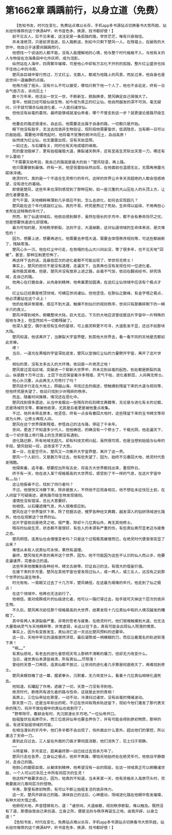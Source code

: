 # 第1662章 踽踽前行，以身立道（免费）
        【告知书友，时代在变化，免费站点难以长存，手机app多书源站点切换看书大势所趋，站长给你推荐的这个换源APP，听书音色多、换源、找书都好使！】
       前不见古人，后不见来者，这注定是一条孤独的路，举世茫茫，唯有只身独往。
       并未凌绝顶，只是前贤皆逝，后人路断送，到如今只剩下楚风一人，在残墟上，在破败的大世中，他自己于迷雾间踽踽而行。
       他想找一个说话的人都不能，没有人能理解他的心情，他与整个时代格格不入，与他有关的人与物皆在沧海桑田中化作灰烬，成为泡影。
       纵然站在人海中，四周繁华璀璨，可是他心中却有万古化不开的的孤独，整片红尘盛世也挡不住他心中的冷寂。
       楚风自巨城中穿行而过，万丈红尘，无数人，都成为他路上的风景，而反过来，他自身也是这世间一道幽静的点缀。
       他用力摇了摇头，没有什么不可以接受，哪怕只剩下他一个人了，他也不会驻足，终有一日会气吞万古，杀向厄土！
       数十万年来，他活出一世又一世，不断新生，脱胎换骨，楚风确定自己很强大了。
       昔年，他就已经可敌仙级生物，如今成为真正的红尘仙，他自然越发的深不可测，毫无疑问，只手就可镇杀仙级进化者，一人能扫诸世仙。
       但他没有丝毫的喜悦，最终能够成就准仙帝者，哪个不曾走到这一步？就更遑论是路尽级生物。
       他要走的路还很漫长，自此后，他需要走出属于自身的路，一切都只是开始。
       眼下他没有敌手，无法去找诡异生物验证，现阶段他需要蛰伏，低调隐忍，当有朝一日可以匹敌始祖，需要他冲霄而起时，他将毫不犹豫的俯冲向厄土，血战高原！
       纵然成为红尘仙，也无雷霆出现，没有天劫显照。
       一如过去，与石罐有关，同时也有天地成墟的缘故。
       荒的雷池毁掉了，更有始祖摧毁大道，撕裂诸天秩序，还有至高生灵斩出天意一刀，哪还有什么雷劫？
       “不需要天劫考验，我自己的路就是最大的劫！”楚风轻语，再上路。
       他只需要做到最强，终有一天，他坚信雷劫纵然出现，在他面前也温顺无比，无需再用雷光砺体淬魂。
       绝灵时代，真的是一个不适合生灵修行的年代，这样的世界让许多天资超绝的人都会倍感绝望，没有进化的基础。
       即使是楚风，这些年来也深刻感受到了那种压制，如一座沉重的大山压在人的头顶上方，让进化者要窒息。
       灵气干涸，天地精粹稀薄到几乎感应不到，怎么去进化，如何去实现超凡？
       楚风能在这个年代成就红尘仙，真的不易，终究是熬过了死劫，生命得以延续，不用再担心老死在这特殊的年代了。
       然而，到了仙道领域后，他依旧感到棘手，虽然在很长的岁月中，都不会有寿命将尽之忧，但是想要快速进化却很难。
       最为可怕的是，天地秩序断裂，法则不全，大道崩散，这对仙道领域的生命体来说，是灾难性的！
       因为，想要上进，想要再进化，他需要去参悟大道，需要去体悟秩序规则等，可这些都崩断了，残缺零落。
       楚风心头一沉，他在红尘中行走，在倒塌的名山大川间出没，等了很多年，也不见天地“回暖”，甚至，那种压制更恐怖了。
       再这样下去的话，连最低层次的进化者都不可能出现了，举世将无修士！
       事实上，楚风的担忧不是没有道理，走遍天下，当真再也没有发现任何一位进化者。
       虽然极其艰难，但是，楚风并没有放弃上进之路，丝毫不气馁，依旧在翻阅经书，研究场域，走自己的路。
       他用心在打磨自身，从肉身到精神，他希冀更加圆满，在这红尘仙领域中应该有个极点才对。
       红尘仙已经算是绝顶领域，可横压世间诸仙，但他坚信，在那仙之巅峰，有金字塔之极点，他必须要站在这个点上！
       他的处境异常艰难，感应不到大道，触摸不到灿烂的规则秩序，世间只有那撕碎剩下的一鳞半爪的真义。
       楚风冲霄到域外，俯瞰整块大陆，巨大无边，下方的大地应该曾经是这片宇宙中一片特殊的祖地与净土，但显然如今一切都残破了。
       他深入星空，偶尔发现有生命的星球，可上面灵粹更不可寻，大道愈发不显，还远不如那块大陆。
       楚风知道，他该离开了，当撕裂大宇宙界壁，到其他大世界去，看一看不同的天地是否都如此贫瘠。
       哧！
       当日，一道光在黑暗的宇宙深处迸发，楚风以至强红尘仙的力量劈开宇宙，离开了这片世界。
       相似的景，没有太多出入的大环境，依旧是一片绝灵之地！
       楚风穿过混沌区域，突破进一个崭新大世界中，并未见到丝毫的起色，到处都是断裂的高山，纵是数十万年过去，土层下也还保留着许多残墟，灵气干枯，进化者断层，人间再无修士。
       他心头沉重，从此再无人可修行了吗？
       楚风徒步行走在大地上，跨越山海，寻找过去的痕迹，想触摸到残留下来的大道与规则等，但他终究是失望了，依旧只找到少许残碎的秩序。
       而且，随着时间推移，情况还在恶化中。
       楚风找到很多遗迹，从当中发掘出一些残存的石刻碑文典籍等，无论是与进化有关的记载，还是场域符文等，都被他收录，尤其是后者更是被他重点收集。
       不过，他并未带走原本，他坚信，终有一点会有春回大地时，这些残留下来的玉书碑文等将成为火种，让修士再现人间。
       楚风在这个世界探索残墟，参悟自己的法与路，停驻了千余年。
       世间，更迭了不知道多少代人，但他确信，的确没有一个修士了，千载光阴，他走遍天下，连一个初步踏上修行路上的生灵都没有遇到。
       进化路已断，所有地域无超凡，却有科技文明兴起，虽然很可观，但是当想到始祖与仙帝的手段，楚风轻轻一叹，这改变不了大势。
       某一日，在星空尽头，楚风又一次撕开大宇宙界壁，离开了这一界。
       楚风一个人前行，又是数万年过去，他有些失望了，因为，始终不见春回大地，绝灵时代愈发残酷。
       他探索着，追寻着，想要挖出所有古史，将各方大世界都找出来，重现昨日。
       终于有一天，他在进入某个规格极高的大世界后，感受到了不一样的气息，在这片宇宙中有……仙！
       这让他振奋不已，找到了同行者吗？
       不过，他很快又冷静下来，除非是故人，不然他不应现身相见，他不想在未征伐厄土前，在人间留下可疑痕迹，避免路尽级生物发现端倪。
       谨慎些没有错误，总比大意要好。
       他相信，以石罐遮掩气息，外人很难感应到。
       楚风在这个世界蛰伏下来，除了挖掘古迹，搜罗各种经文典籍，越发深入的钻研场域进化路外，他也在观察这个世界的仙。
       这片宇宙依旧是绝灵之地，很严重，除却十几位真仙外，再无其他修士。
       残存的仙级生灵，状态都不是很好，有些人的本源有严重的伤，有些真仙竟尽显老迈与疲惫之态。
       楚风明悟，连真仙也会慢慢变老吗？只是这个过程极其缓慢而已，在绝灵时代便渐渐突显了出来？
       难怪从未有人说真仙可永恒，果然有道理。
       最终，楚风悄无声息的离开这个世界，因为，他不可能因为这些不认识的仙人而止步，他要走遍诸界，完善自己的道。
       这些年来他搜集到各种经书，碑文古册等，印证自己的法，有很大的借鉴价值。
       在接下来的岁月里，楚风在其他宇宙也曾发现过仙人，或一两人，或三五人，远没有之前那个世界的仙道生物多。
       时光匆匆，一晃眼又过去了十几万年，楚风确信，在这最为艰难的年代，他走到了仙之极点！
       在这个领域中，他再也无法前行了。
       他相信，面对成群成片的仙级进化者，他可以一路打穿过去，抬手就可灭掉这个层次的诡异生物。
       不久后，楚风再次前往那个规格极高的大世界，结果发现十几位真仙中有的人境况越发的糟糕了。
       其中有两人本源裂痕严重，异常的苍老与疲惫，在绝灵时代，他们很难触摸到大道，也无法大量吸纳灵气与天地精粹等，非常虚弱，长此以往下去，真有可能会出现仙人殒落的情景。
       事实上，因为有变故发生，真仙消亡这一天远比楚风预料的还要早。
       这一日，天地中罕见的道痕居然浮现，最后凝聚成一柄模糊的刀，而后沿着莫名的轨迹斩落下来！
       “啊……”
       有真仙悲吼，有老去的进化者怒视天穹上那柄不清晰的屠刀，但却无力改变什么。
       当日，诸世真仙本源皆崩溃，所有真仙……尽殒落！
       曾经的天意一刀再现，连真仙都不放过，让世间的进化者几乎算是彻底绝灭了，再难找到修士。
       楚风亲眼目睹了这一幕，握紧拳头，沉默着，无力改变什么，看着十几位真仙相继化道死去。
       他知道，石罐起了作用，遮蔽了一切，天意一刀没有寻到他。
       绝灵时代，断绝所有进化者的路与性命，这就是此世的真相！
       高原上，三位仙帝站在那里，一动不动，冷漠扫过诸世，没有丝毫的情绪波动。
       那天意一刀，还是当年斩出的呢，不过在世间有残余轨迹留下，现如今他们激发了那代表天命的残刀，将并不放在眼中的真仙也收割尽了。
       “野草除尽，春耕会有时，先沉寂漫长岁月吧。”一位仙帝开口。
       始祖蛰伏在高原尽头，而三位诡异仙帝也要去养伤了，并有可能会得到原初物质，那样的话，有进军始祖领域的可能。
       在相当漫长的岁月中，他们多半都不会出现了，怕外面出什么意外，超出他们的掌控，所以激活了天命一刀。
       直到此日过去，三人留在外面的刀痕才算彻底消散，他们消失了，厄土归于寂静。
       ……
       斗转星移，岁月变迁，距离最终那一战已经过去百余万年了。
       楚风行走在各界，立身仙之极点，他并不焦躁，哪怕天地始终处在绝灵年代，他依旧平静面对，走自己的路。
       他耐心的磨砺自我，从躯体到精神，他希望没有一丝的瑕疵，在这一领域真正可以俯瞰诸世敌，一个人可以打杀厄土中所有同层次的生灵！
       他这样严格要求自己，因为，他真的不知道，当未来某一天，他有资格杀入高原尽头时，究竟要面对几尊同层次的怪物。
       毕竟，那里有原初物质，有可以不断让始祖复活的诡异伟力。
       这一天，楚风开辟自己的路，演绎自己的法后，心神震动，场域进化路在他眼中愈发璀璨，有种大彻大悟之感。
       他俯视大地，声音铿锵有力，道：“诸世间，大道崩散，规则秩序断裂，难以触及。既然没有了道，那便由我自己来创道，立身之所，便是法则与秩序再诞生之地，由我开辟，以身立道！”
       【告知书友，时代在变化，免费站点难以长存，手机app多书源站点切换看书大势所趋，站长给你推荐的这个换源APP，听书音色多、换源、找书都好使！】